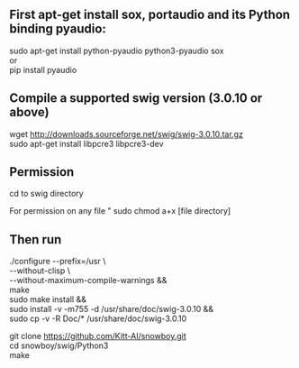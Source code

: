 ## First apt-get install sox, portaudio and its Python binding pyaudio:

sudo apt-get install python-pyaudio python3-pyaudio sox <br />
or <br />
pip install pyaudio

## Compile a supported swig version (3.0.10 or above)

wget http://downloads.sourceforge.net/swig/swig-3.0.10.tar.gz <br />
sudo apt-get install libpcre3 libpcre3-dev <br />

## Permission
cd to swig directory

For permission on any file " sudo chmod a+x [file directory]

## Then run 

./configure --prefix=/usr                  \ <br />
        --without-clisp                    \ <br />
        --without-maximum-compile-warnings && <br />
make <br />
sudo make install && <br />
sudo install -v -m755 -d /usr/share/doc/swig-3.0.10 && <br />
sudo cp -v -R Doc/* /usr/share/doc/swig-3.0.10 <br />

git clone https://github.com/Kitt-AI/snowboy.git <br />
cd snowboy/swig/Python3 <br />
make
